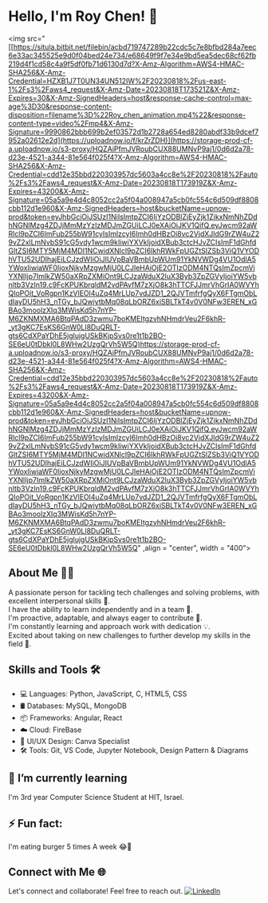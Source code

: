 # Hello, I'm Roy Chen! 👋

<img src="[[https://situla.bitbit.net/filebin/acbd719747289b22cdc5c7e8bfbd284a7eec6e33ac345525e9d0f04bed24e734/e68649f9f7e34e9bd5ea5dec68cf62fb219d4f1cd58c4a9f5df0fb71d6130d7d?X-Amz-Algorithm=AWS4-HMAC-SHA256&X-Amz-Credential=HZXB1J7T0UN34UN512IW%2F20230818%2Fus-east-1%2Fs3%2Faws4_request&X-Amz-Date=20230818T173521Z&X-Amz-Expires=30&X-Amz-SignedHeaders=host&response-cache-control=max-age%3D30&response-content-disposition=filename%3D%22Roy_chen_animation.mp4%22&response-content-type=video%2Fmp4&X-Amz-Signature=9990862bbb699b2ef03572d1b2728a654ed8280abdf33b9dcef7952a02612e2d](https://uploadnow.io/f/krZrZDH)](https://storage-prod-cf-a.uploadnow.io/s3-proxy/HQZAiPfmJVRoubCUX88UMNvP9aj1/0d6d2a78-d23e-4521-a344-81e564f025f4?X-Amz-Algorithm=AWS4-HMAC-SHA256&X-Amz-Credential=cdd12e35bbd220303957dc5603a4cc8e%2F20230818%2Fauto%2Fs3%2Faws4_request&X-Amz-Date=20230818T173919Z&X-Amz-Expires=43200&X-Amz-Signature=05a5a9e4d4c8052cc2a5f04a008947a5cb0fc554c6d509df8808cbb112d1e960&X-Amz-SignedHeaders=host&bucketName=upnow-prod&token=eyJhbGciOiJSUzI1NiIsImtpZCI6IjYzODBlZjEyZjk1ZjkxNmNhZDdhNGNlMzg4ZDJjMmMzYzIzMDJmZGUiLCJ0eXAiOiJKV1QifQ.eyJwcm92aWRlcl9pZCI6ImFub255bW91cyIsImlzcyI6Imh0dHBzOi8vc2VjdXJldG9rZW4uZ29vZ2xlLmNvbS91cG5vdy1wcm9kIiwiYXVkIjoidXBub3ctcHJvZCIsImF1dGhfdGltZSI6MTY5MjM4MDI1NCwidXNlcl9pZCI6IkhRWkFpUGZtSlZSb3ViQ1VYODhVTU52UDlhajEiLCJzdWIiOiJIUVpBaVBmbUpWUm91YkNVWDg4VU1OdlA5YWoxIiwiaWF0IjoxNjkyMzgwMjU0LCJleHAiOjE2OTIzODM4NTQsImZpcmViYXNlIjp7ImlkZW50aXRpZXMiOnt9LCJzaWduX2luX3Byb3ZpZGVyIjoiYW5vbnltb3VzIn19.c9FcKPUKbrqldM2vdPAvfM7zXjO8k3hTTCFJJmrVhGrIA0WVYhQIoPOit_VoRgpn1KzVlEOl4uZq4MrLUp7vdJZD1_2QJVTmfrfgQyX6FTgmObLdIayDU5hH3_nTGy_bJQwiytbMq08qLbORZ6xiSBLTkT4v0V0NFw3EREN_xGBAo3moolzXIq3MWisKd5h7nYP-M6ZKNMXMA6BtqPAdD3zwmu7boKMEItgzvhNHmdrVeu2F6khR-_yt3gKC7EsKS6GnW0Ll8DuQRLT-gts6CdXPaYDhE5jglujgUSkBKjpSvs0re1t1b2BO-SE6eU0tDbkl0L8WHw2UzgQrVh5W5Q)https://storage-prod-cf-a.uploadnow.io/s3-proxy/HQZAiPfmJVRoubCUX88UMNvP9aj1/0d6d2a78-d23e-4521-a344-81e564f025f4?X-Amz-Algorithm=AWS4-HMAC-SHA256&X-Amz-Credential=cdd12e35bbd220303957dc5603a4cc8e%2F20230818%2Fauto%2Fs3%2Faws4_request&X-Amz-Date=20230818T173919Z&X-Amz-Expires=43200&X-Amz-Signature=05a5a9e4d4c8052cc2a5f04a008947a5cb0fc554c6d509df8808cbb112d1e960&X-Amz-SignedHeaders=host&bucketName=upnow-prod&token=eyJhbGciOiJSUzI1NiIsImtpZCI6IjYzODBlZjEyZjk1ZjkxNmNhZDdhNGNlMzg4ZDJjMmMzYzIzMDJmZGUiLCJ0eXAiOiJKV1QifQ.eyJwcm92aWRlcl9pZCI6ImFub255bW91cyIsImlzcyI6Imh0dHBzOi8vc2VjdXJldG9rZW4uZ29vZ2xlLmNvbS91cG5vdy1wcm9kIiwiYXVkIjoidXBub3ctcHJvZCIsImF1dGhfdGltZSI6MTY5MjM4MDI1NCwidXNlcl9pZCI6IkhRWkFpUGZtSlZSb3ViQ1VYODhVTU52UDlhajEiLCJzdWIiOiJIUVpBaVBmbUpWUm91YkNVWDg4VU1OdlA5YWoxIiwiaWF0IjoxNjkyMzgwMjU0LCJleHAiOjE2OTIzODM4NTQsImZpcmViYXNlIjp7ImlkZW50aXRpZXMiOnt9LCJzaWduX2luX3Byb3ZpZGVyIjoiYW5vbnltb3VzIn19.c9FcKPUKbrqldM2vdPAvfM7zXjO8k3hTTCFJJmrVhGrIA0WVYhQIoPOit_VoRgpn1KzVlEOl4uZq4MrLUp7vdJZD1_2QJVTmfrfgQyX6FTgmObLdIayDU5hH3_nTGy_bJQwiytbMq08qLbORZ6xiSBLTkT4v0V0NFw3EREN_xGBAo3moolzXIq3MWisKd5h7nYP-M6ZKNMXMA6BtqPAdD3zwmu7boKMEItgzvhNHmdrVeu2F6khR-_yt3gKC7EsKS6GnW0Ll8DuQRLT-gts6CdXPaYDhE5jglujgUSkBKjpSvs0re1t1b2BO-SE6eU0tDbkl0L8WHw2UzgQrVh5W5Q" ,align = "center", width = "400">

## About Me 🙋‍♂️

A passionate person for tackling tech challenges and solving problems, with excellent interpersonal skills 👥.<br/>
I have the ability to learn independently and in a team 🧠. <br/>I'm proactive, adaptable, and always eager to contribute 🚀.<br/>
I'm constantly learning and approach work with dedication 💡.<br/> Excited about taking on new challenges to further develop my skills in the field 🌟.<br/>

## Skills and Tools 🛠️

- 💻 Languages: Python, JavaScript, C, HTML5, CSS
- 🛢️ Databases: MySQL, MongoDB
- 📦 Frameworks: Angular, React
- ☁️ Cloud: FireBase
- 🎨 UI/UX Design: Canva Specialist
- 🛠️ Tools: Git, VS Code, Jupyter Notebook, Design Pattern & Diagrams

##  🌱 I’m currently learning 
I'm 3rd year Computer Science Student at HIT, Israel.

## ⚡ Fun fact: 
I'm eating burger 5 times A week 😂🍔


## Connect with Me 🌐

Let's connect and collaborate! Feel free to reach out.
[![LinkedIn](https://img.shields.io/badge/-LinkedIn-blue?style=flat-square&logo=linkedin&logoColor=white&link=https://www.linkedin.com/in/roychen651/)](https://www.linkedin.com/in/roychen651/)

